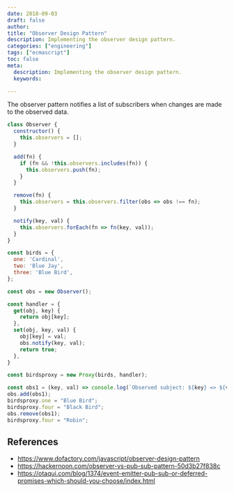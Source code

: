 ```yaml
---
date: 2018-09-03
draft: false
author:
title: "Observer Design Pattern"
description: Implementing the observer design pattern.
categories: ["engineering"]
tags: ["ecmascript"]
toc: false
meta:
  description: Implementing the observer design pattern.
  keywords:

---
```


The observer pattern notifies a list of subscribers when changes are made to the observed data.

```js
class Observer {
  constructor() {
    this.observers = [];
  }

  add(fn) {
    if (fn && !this.observers.includes(fn)) {
      this.observers.push(fn);
    }
  }

  remove(fn) {
    this.observers = this.observers.filter(obs => obs !== fn);
  }

  notify(key, val) {
    this.observers.forEach(fn => fn(key, val));
  }
}

const birds = {
  one: 'Cardinal',
  two: 'Blue Jay',
  three: 'Blue Bird',
};

const obs = new Observer();

const handler = {
  get(obj, key) {
    return obj[key];
  },
  set(obj, key, val) {
    obj[key] = val;
    obs.notify(key, val);
    return true;
  },
}

const birdsproxy = new Proxy(birds, handler);

const obs1 = (key, val) => console.log(`Observed subject: ${key} => ${val}`);
obs.add(obs1);
birdsproxy.one = "Blue Bird";
birdsproxy.four = "Black Bird";
obs.remove(obs1);
birdsproxy.four = "Robin";
```

## References 

- https://www.dofactory.com/javascript/observer-design-pattern
- https://hackernoon.com/observer-vs-pub-sub-pattern-50d3b27f838c
- https://otaqui.com/blog/1374/event-emitter-pub-sub-or-deferred-promises-which-should-you-choose/index.html
